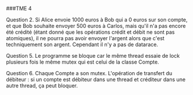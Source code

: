 ###TME 4

Question 2.
    Si Alice envoie 1000 euros à Bob qui a 0 euros sur son compte, et que Bob souhaite envoyer 500 euros à Carlos, mais qu'il n'a pas encore été crédité (étant donné que les opérations crédit et débit ne sont pas atomiques), il ne pourra pas avoir envoyer l'argent alors que c'est techniquement son argent.
    Cependant il n'y a pas de datarace.

Question 5.
    Le programme se bloque car le même thread essaie de lock plusieurs fois le même mutex qui est celui de la classe Compte.

Question 6.
    Chaque Compte a son mutex. L'opération de transfert du débiteur : si un compte est débiteur dans une thread et créditeur dans une autre thread, ça peut bloquer.
